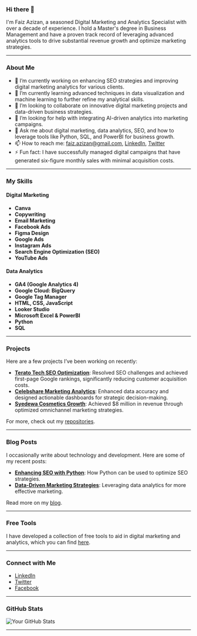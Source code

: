 ### Hi there 👋

I'm Faiz Azizan, a seasoned Digital Marketing and Analytics Specialist with over a decade of experience. I hold a Master's degree in Business Management and have a proven track record of leveraging advanced analytics tools to drive substantial revenue growth and optimize marketing strategies.

---

### About Me

- 🔭 I’m currently working on enhancing SEO strategies and improving digital marketing analytics for various clients.
- 🌱 I’m currently learning advanced techniques in data visualization and machine learning to further refine my analytical skills.
- 👯 I’m looking to collaborate on innovative digital marketing projects and data-driven business strategies.
- 🤔 I’m looking for help with integrating AI-driven analytics into marketing campaigns.
- 💬 Ask me about digital marketing, data analytics, SEO, and how to leverage tools like Python, SQL, and PowerBI for business growth.
- 📫 How to reach me: [faiz.azizan@gmail.com](mailto:faiz.azizan@gmail.com), [LinkedIn](https://www.linkedin.com/in/faizazizan), [Twitter](https://x.com/fzzzan)
- ⚡ Fun fact: I have successfully managed digital campaigns that have generated six-figure monthly sales with minimal acquisition costs.

---

### My Skills

#### Digital Marketing
- **Canva**
- **Copywriting**
- **Email Marketing**
- **Facebook Ads**
- **Figma Design**
- **Google Ads**
- **Instagram Ads**
- **Search Engine Optimization (SEO)**
- **YouTube Ads**

#### Data Analytics
- **GA4 (Google Analytics 4)**
- **Google Cloud: BigQuery**
- **Google Tag Manager**
- **HTML, CSS, JavaScript**
- **Looker Studio**
- **Microsoft Excel & PowerBI**
- **Python**
- **SQL**

---

### Projects

Here are a few projects I’ve been working on recently:

- **[Terato Tech SEO Optimization](https://www.teratotech.com)**: Resolved SEO challenges and achieved first-page Google rankings, significantly reducing customer acquisition costs.
- **[Celebshare Marketing Analytics](https://www.celebshare.com)**: Enhanced data accuracy and designed actionable dashboards for strategic decision-making.
- **[Syedewa Cosmetics Growth](https://www.syedewa.com)**: Achieved $8 million in revenue through optimized omnichannel marketing strategies.

For more, check out my [repositories](https://github.com/faizazizan?tab=repositories).

---

### Blog Posts

I occasionally write about technology and development. Here are some of my recent posts:

- **[Enhancing SEO with Python](https://faizazizan.com/enhancing-seo-with-python)**: How Python can be used to optimize SEO strategies.
- **[Data-Driven Marketing Strategies](https://faizazizan.com/data-driven-marketing-strategies)**: Leveraging data analytics for more effective marketing.

Read more on my [blog](https://faizazizan.com).

---

### Free Tools

I have developed a collection of free tools to aid in digital marketing and analytics, which you can find [here](https://faizazizan.com/tools).

---

### Connect with Me

- [LinkedIn](https://www.linkedin.com/in/faizazizan)
- [Twitter](https://x.com/fzzzan)
- [Facebook](https://www.facebook.com/thefaizazizan/)

---

### GitHub Stats

![Your GitHub Stats](https://github-readme-stats.vercel.app/api?username=faizazizan&show_icons=true&theme=radical)

---
